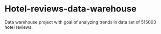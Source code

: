 # Hotel-reviews-data-warehouse
Data warehouse project with goal of analyzing trends in data set of 515000 hotel reviews.
